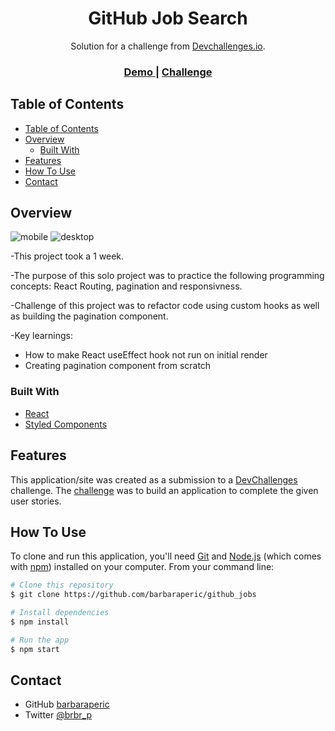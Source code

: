 <!-- Please update value in the {}  -->

<h1 align="center">GitHub Job Search</h1>

<div align="center">
   Solution for a challenge from  <a href="http://devchallenges.io" target="_blank">Devchallenges.io</a>.
</div>

<div align="center">
  <h3>
    <a href="https://infallible-ptolemy-f08d8b.netlify.app">
      Demo
    </a>
    | </>
    <a href="https://devchallenges.io/challenges/TtUjDt19eIHxNQ4n5jps">
      Challenge
    </a>
  </h3>
</div>

<!-- TABLE OF CONTENTS -->

## Table of Contents

- [Table of Contents](#table-of-contents)
- [Overview](#overview)
  - [Built With](#built-with)
- [Features](#features)
- [How To Use](#how-to-use)
- [Contact](#contact)

<!-- OVERVIEW -->

## Overview

![mobile](https://i.postimg.cc/W48tnVpj/Screenshot-2021-06-04-at-12-07-29.png)
![desktop](https://i.postimg.cc/0r18vX5c/Screenshot-2021-06-04-at-12-07-43.png)


-This project took a 1 week.

-The purpose of this solo project was to practice the following programming concepts: React Routing, pagination and responsivness.

-Challenge of this project was to refactor code using custom hooks as well as building the pagination component.

-Key learnings:

* How to make React useEffect hook not run on initial render
* Creating pagination component from scratch

### Built With

<!-- This section should list any major frameworks that you built your project using. Here are a few examples.-->

- [React](https://reactjs.org/)
- [Styled Components](https://styled-components.com/)

## Features

<!-- List the features of your application or follow the template. Don't share the figma file here :) -->

This application/site was created as a submission to a [DevChallenges](https://devchallenges.io/challenges) challenge. The [challenge](https://devchallenges.io/challenges/TtUjDt19eIHxNQ4n5jps) was to build an application to complete the given user stories.

## How To Use

<!-- Example: -->

To clone and run this application, you'll need [Git](https://git-scm.com) and [Node.js](https://nodejs.org/en/download/) (which comes with [npm](http://npmjs.com)) installed on your computer. From your command line:

```bash
# Clone this repository
$ git clone https://github.com/barbaraperic/github_jobs

# Install dependencies
$ npm install

# Run the app
$ npm start
```

## Contact

- GitHub [barbaraperic](https://{github.com/barbaraperic})
- Twitter [@brbr_p](https://{twitter.com/brbr_p})
